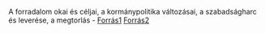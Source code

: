 A forradalom okai és céljai, a kormánypolitika változásai, a szabadságharc és leverése, a megtorlás - [Forrás1](https://www.nkp.hu/tankonyv/tortenelem_12_nat2020/lecke_02_004) [Forrás2](https://www.nkp.hu/tankonyv/tortenelem_12_nat2020/lecke_02_005)
